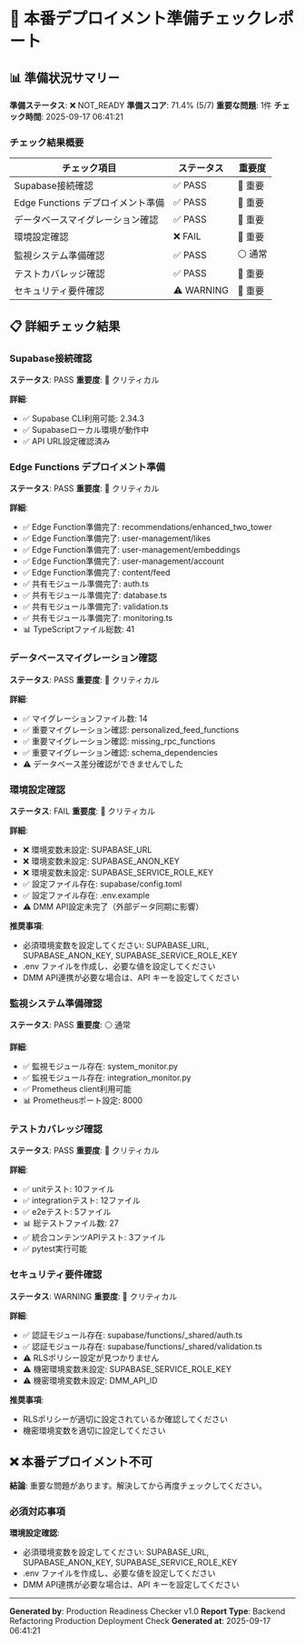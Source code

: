 
# 🚀 本番デプロイメント準備チェックレポート

## 📊 準備状況サマリー

**準備ステータス**: ❌ NOT_READY
**準備スコア**: 71.4% (5/7)
**重要な問題**: 1件
**チェック時間**: 2025-09-17 06:41:21

### チェック結果概要

| チェック項目 | ステータス | 重要度 |
|-------------|-----------|--------|
| Supabase接続確認 | ✅ PASS | 🔴 重要 |
| Edge Functions デプロイメント準備 | ✅ PASS | 🔴 重要 |
| データベースマイグレーション確認 | ✅ PASS | 🔴 重要 |
| 環境設定確認 | ❌ FAIL | 🔴 重要 |
| 監視システム準備確認 | ✅ PASS | ⚪ 通常 |
| テストカバレッジ確認 | ✅ PASS | 🔴 重要 |
| セキュリティ要件確認 | ⚠️ WARNING | 🔴 重要 |

## 📋 詳細チェック結果

### Supabase接続確認

**ステータス**: PASS
**重要度**: 🔴 クリティカル

**詳細**:
- ✅ Supabase CLI利用可能: 2.34.3
- ✅ Supabaseローカル環境が動作中
- ✅ API URL設定確認済み

### Edge Functions デプロイメント準備

**ステータス**: PASS
**重要度**: 🔴 クリティカル

**詳細**:
- ✅ Edge Function準備完了: recommendations/enhanced_two_tower
- ✅ Edge Function準備完了: user-management/likes
- ✅ Edge Function準備完了: user-management/embeddings
- ✅ Edge Function準備完了: user-management/account
- ✅ Edge Function準備完了: content/feed
- ✅ 共有モジュール準備完了: auth.ts
- ✅ 共有モジュール準備完了: database.ts
- ✅ 共有モジュール準備完了: validation.ts
- ✅ 共有モジュール準備完了: monitoring.ts
- 📊 TypeScriptファイル総数: 41

### データベースマイグレーション確認

**ステータス**: PASS
**重要度**: 🔴 クリティカル

**詳細**:
- ✅ マイグレーションファイル数: 14
- ✅ 重要マイグレーション確認: personalized_feed_functions
- ✅ 重要マイグレーション確認: missing_rpc_functions
- ✅ 重要マイグレーション確認: schema_dependencies
- ⚠️  データベース差分確認ができませんでした

### 環境設定確認

**ステータス**: FAIL
**重要度**: 🔴 クリティカル

**詳細**:
- ❌ 環境変数未設定: SUPABASE_URL
- ❌ 環境変数未設定: SUPABASE_ANON_KEY
- ❌ 環境変数未設定: SUPABASE_SERVICE_ROLE_KEY
- ✅ 設定ファイル存在: supabase/config.toml
- ✅ 設定ファイル存在: .env.example
- ⚠️  DMM API設定未完了（外部データ同期に影響）

**推奨事項**:
- 必須環境変数を設定してください: SUPABASE_URL, SUPABASE_ANON_KEY, SUPABASE_SERVICE_ROLE_KEY
- .env ファイルを作成し、必要な値を設定してください
- DMM API連携が必要な場合は、API キーを設定してください

### 監視システム準備確認

**ステータス**: PASS
**重要度**: ⚪ 通常

**詳細**:
- ✅ 監視モジュール存在: system_monitor.py
- ✅ 監視モジュール存在: integration_monitor.py
- ✅ Prometheus client利用可能
- 📊 Prometheusポート設定: 8000

### テストカバレッジ確認

**ステータス**: PASS
**重要度**: 🔴 クリティカル

**詳細**:
- ✅ unitテスト: 10ファイル
- ✅ integrationテスト: 12ファイル
- ✅ e2eテスト: 5ファイル
- 📊 総テストファイル数: 27
- ✅ 統合コンテンツAPIテスト: 3ファイル
- ✅ pytest実行可能

### セキュリティ要件確認

**ステータス**: WARNING
**重要度**: 🔴 クリティカル

**詳細**:
- ✅ 認証モジュール存在: supabase/functions/_shared/auth.ts
- ✅ 認証モジュール存在: supabase/functions/_shared/validation.ts
- ⚠️  RLSポリシー設定が見つかりません
- ⚠️  機密環境変数未設定: SUPABASE_SERVICE_ROLE_KEY
- ⚠️  機密環境変数未設定: DMM_API_ID

**推奨事項**:
- RLSポリシーが適切に設定されているか確認してください
- 機密環境変数を適切に設定してください


## ❌ 本番デプロイメント不可

**結論**: 重要な問題があります。解決してから再度チェックしてください。

### 必須対応事項

**環境設定確認**:
- 必須環境変数を設定してください: SUPABASE_URL, SUPABASE_ANON_KEY, SUPABASE_SERVICE_ROLE_KEY
- .env ファイルを作成し、必要な値を設定してください
- DMM API連携が必要な場合は、API キーを設定してください


---
**Generated by**: Production Readiness Checker v1.0
**Report Type**: Backend Refactoring Production Deployment Check
**Generated at**: 2025-09-17 06:41:21
